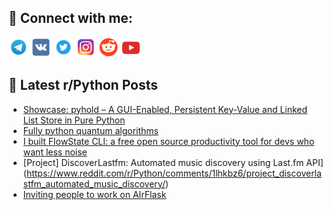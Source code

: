 ## 🔎 Connect with me:
[<img src="https://github.com/bullbesh/bullbesh/blob/main/images/Telegram.png" width="32" height="32" />](https://t.me/bullbesh)
[<img src="https://github.com/bullbesh/bullbesh/blob/main/images/VK.png" width="32" height="32" />](https://vk.com/bullbesh)
[<img src="https://github.com/bullbesh/bullbesh/blob/main/images/Twitter.png" width="32" height="32" />](https://twitter.com/bullbesh1)
[<img src="https://github.com/bullbesh/bullbesh/blob/main/images/Instagram.png" width="32" height="32" />](https://www.instagram.com/bullbesh)
[<img src="https://github.com/bullbesh/bullbesh/blob/main/images/Reddit.png" width="32" height="32" />](https://www.reddit.com/user/bullbesh)
[<img src="https://github.com/bullbesh/bullbesh/blob/main/images/YouTube.png" width="32" height="32" />](https://www.youtube.com/channel/UCtfjRs6uzgq5mfm8S06WTcg)

## 📕 Latest r/Python Posts
<!-- BLOG-POST-LIST:START -->
- [Showcase: pyhold – A GUI-Enabled, Persistent Key-Value and Linked List Store in Pure Python](https://www.reddit.com/r/Python/comments/1lhw1mb/showcase_pyhold_a_guienabled_persistent_keyvalue/)
- [Fully python quantum algorithms](https://www.reddit.com/r/Python/comments/1lhquzn/fully_python_quantum_algorithms/)
- [I built FlowState CLI: a free open source productivity tool for devs who want less noise](https://www.reddit.com/r/Python/comments/1lhlbul/i_built_flowstate_cli_a_free_open_source/)
- [Project] DiscoverLastfm: Automated music discovery using Last.fm API](https://www.reddit.com/r/Python/comments/1lhkbz6/project_discoverlastfm_automated_music_discovery/)
- [Inviting people to work on AIrFlask](https://www.reddit.com/r/Python/comments/1lhi2ew/inviting_people_to_work_on_airflask/)
<!-- BLOG-POST-LIST:END -->
